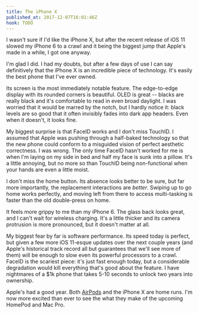 ```yaml
---
title: The iPhone X
published_at: 2017-12-07T16:01:46Z
hook: TODO
---
```


I wasn't sure if I'd like the iPhone X, but after the
recent release of iOS 11 slowed my iPhone 6 to a crawl and
it being the biggest jump that Apple's made in a while, I
got one anyway.

I'm glad I did. I had my doubts, but after a few days of
use I can say definitively that the iPhone X is an
incredible piece of technology. It's easily the best phone
that I've ever owned.

Its screen is the most immediately notable feature. The
edge-to-edge display with its rounded corners is beautiful.
OLED is great -- blacks are really black and it's
comfortable to read in even broad daylight. I was worried
that it would be marred by the notch, but I hardly notice
it: black levels are so good that it often invisibly fades
into dark app headers. Even when it doesn't, it looks fine.

My biggest surprise is that FaceID works and I don't miss
TouchID. I assumed that Apple was pushing through a
half-baked technology so that the new phone could conform
to a misguided vision of perfect aesthetic correctness. I
was wrong. The only time FaceID hasn't worked for me is
when I'm laying on my side in bed and half my face is sunk
into a pillow. It's a little annoying, but no more so than
TouchID being non-functional when your hands are even a
little moist.

I don't miss the home button. Its absence looks better to
be sure, but far more importantly, the replacement
interactions are _better_. Swiping up to go home works
perfectly, and moving left from there to access
multi-tasking is faster than the old double-press on home.

It feels more grippy to me than my iPhone 6. The glass back
looks great, and I can't wait for wireless charging. It's a
little thicker and its camera protrusion is more
pronounced, but it doesn't matter at all.

My biggest fear by far is software performance. Its speed
today is perfect, but given a few more iOS 11-esque updates
over the next couple years (and Apple's historical track
record all but guarantees that we'll see more of them) will
be enough to slow even its powerful processors to a crawl.
FaceID is the scariest piece: it's just fast enough today,
but a considerable degradation would kill everything that's
good about the feature. I have nightmares of a $1k phone that
takes 5-10 seconds to unlock two years into ownership.

Apple's had a good year. Both [AirPods](/fragments/airpods)
and the iPhone X are home runs. I'm now more excited than
ever to see the what they make of the upcoming HomePod and
Mac Pro.
